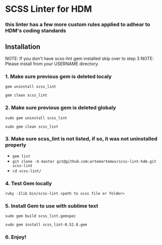 # SCSS Linter for HDM
### this linter has a few more custom rules applied to adhear to HDM's coding standards


## Installation

NOTE: If you don't have scss-lint gem installed skip over to step 3
NOTE: Please install from your USERNAME directory. 

### 1. Make sure previous gem is deleted localy
`gem uninstall scss_lint`

`gem clean scss_lint`

### 2. Make sure previous gem is deleted globaly
`sudo gem uninstall scss_lint`

`sudo gem clean scss_lint`

### 3. Make sure  scss_lint is not listed, if so, it was not uninstalled properly
 - `gem list`
 - `git clone -b master git@github.com:artemartemov/scss-lint-hdm.git scss-lint`
 - `cd scss-lint/`
 
### 4. Test Gem locally
`ruby -Ilib bin/scss-lint <path to scss file or folder>`

### 5. Install Gem to use with sublime text
`sudo gem build scss_lint.gemspec`

`sudo gem install scss_lint-0.52.0.gem`

### 6. Enjoy! 
